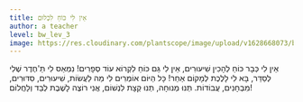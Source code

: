 ```yaml
---
title: אֵין לִי כּוֹחַ לִכְלוּם
author: a teacher
level: bw_lev_3
image: https://res.cloudinary.com/plantscope/image/upload/v1628668073/bookworm_webapp/illustrations/ajz_lj_kfh_lklfy.jpg
---
```

אֵין לִי כְּבָר כּוֹחַ לְהָכִין שִׁיעוּרִים,
אֵין לִי גַּם כּוֹחַ לִקְרוֹא עוֹד סְפָרִים!
נִמְאַס לִי תַּ'חֶדֶר שֶׁלִי לְסַדֵּר,
בָּא לִי לָלֶכֶת לְמָקוֹם אַחֵר!
כָּל הַיּוֹם אוֹמְרִים לִי מַה לַעֲשׂוֹת,
שִׁיעוּרִים, סִדּוּרִים, מִבְחָנִים, עֲבוֹדוֹת.
תְּנוּ מְנוּחָה, תְּנוּ קְצָת לִנְשׁוֹם,
אֲנִי רוֹצֶה לָשֶׁבֶת לְבַד וְלַחֲלוֹם!